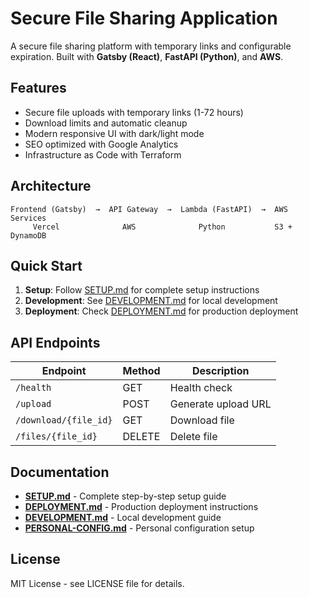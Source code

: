 # Secure File Sharing Application

A secure file sharing platform with temporary links and configurable expiration. Built with **Gatsby (React)**, **FastAPI (Python)**, and **AWS**.

## Features

- Secure file uploads with temporary links (1-72 hours)
- Download limits and automatic cleanup
- Modern responsive UI with dark/light mode
- SEO optimized with Google Analytics
- Infrastructure as Code with Terraform

## Architecture

```
Frontend (Gatsby)  →  API Gateway  →  Lambda (FastAPI)  →  AWS Services
     Vercel              AWS              Python           S3 + DynamoDB
```

## Quick Start

1. **Setup**: Follow [SETUP.md](./SETUP.md) for complete setup instructions
2. **Development**: See [DEVELOPMENT.md](./DEVELOPMENT.md) for local development
3. **Deployment**: Check [DEPLOYMENT.md](./DEPLOYMENT.md) for production deployment

## API Endpoints

| Endpoint | Method | Description |
|----------|--------|-------------|
| `/health` | GET | Health check |
| `/upload` | POST | Generate upload URL |
| `/download/{file_id}` | GET | Download file |
| `/files/{file_id}` | DELETE | Delete file |

## Documentation

- **[SETUP.md](./SETUP.md)** - Complete step-by-step setup guide
- **[DEPLOYMENT.md](./DEPLOYMENT.md)** - Production deployment instructions
- **[DEVELOPMENT.md](./DEVELOPMENT.md)** - Local development guide
- **[PERSONAL-CONFIG.md](./PERSONAL-CONFIG.md)** - Personal configuration setup

## License

MIT License - see LICENSE file for details.